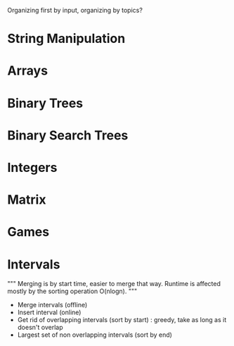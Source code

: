 Organizing first by input, organizing by topics?
# String Manipulation

# Arrays

# Binary Trees

# Binary Search Trees

# Integers

# Matrix

# Games

# Intervals
"""
Merging is by start time, easier to merge that way.
Runtime is affected mostly by the sorting operation O(nlogn).
"""
- Merge intervals (offline)
- Insert interval (online)
- Get rid of overlapping intervals (sort by start) : greedy, take as long as it doesn't overlap
- Largest set of non overlapping intervals (sort by end)
